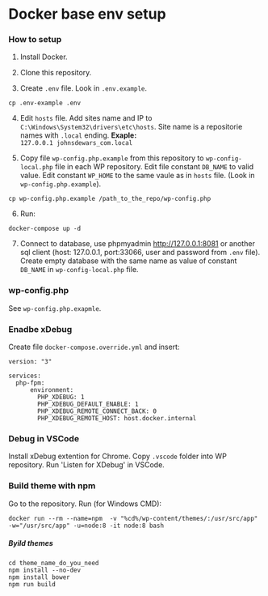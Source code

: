 # Docker base env setup
### How to setup

1. Install Docker.

2. Clone this repository.

3. Create `.env` file. Look in `.env.example`.
```shell script
cp .env-example .env
```

4. Edit `hosts` file. Add sites name and IP to `C:\Windows\System32\drivers\etc\hosts`. Site name is a repositorie names with `.local` ending. **Exaple:**<br/>
`127.0.0.1 johnsdewars_com.local`

5. Copy file `wp-config.php.example` from this repository to `wp-config-local.php` file in each WP repository. Edit file constant `DB_NAME` to valid value. Edit constant `WP_HOME` to the same vaule as in `hosts` file. (Look in `wp-config.php.example`).
```shell script
cp wp-config.php.example /path_to_the_repo/wp-config.php
```

6. Run:<br/>
```shell script
docker-compose up -d
```

7. Connect to database, use phpmyadmin http://127.0.0.1:8081 or another sql client (host: 127.0.0.1, port:33066, user and password from `.env` file). Create empty database with the same name as value of constant `DB_NAME` in `wp-config-local.php` file.


### wp-config.php
See `wp-config.php.exapmle`.

### Enadbe xDebug
Create file `docker-compose.override.yml` and insert:
```
version: "3"

services:
  php-fpm:
      environment:
        PHP_XDEBUG: 1
        PHP_XDEBUG_DEFAULT_ENABLE: 1
        PHP_XDEBUG_REMOTE_CONNECT_BACK: 0
        PHP_XDEBUG_REMOTE_HOST: host.docker.internal
```

### Debug in VSCode
Install xDebug extention for Chrome. Copy `.vscode` folder into WP repository. Run 'Listen for XDebug' in VSCode.

### Build theme with npm
Go to the repository. Run (for Windows CMD):
```shell script
docker run --rm --name=npm  -v "%cd%/wp-content/themes/:/usr/src/app" -w="/usr/src/app" -u=node:8 -it node:8 bash
```
##### Byild themes
```shell script
cd theme_name_do_you_need
npm install --no-dev
npm install bower
npm run build
```